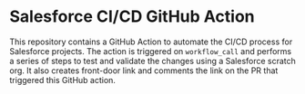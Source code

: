 # Salesforce CI/CD GitHub Action

This repository contains a GitHub Action to automate the CI/CD process for Salesforce projects. The action is triggered on `workflow_call` and performs a series of steps to test and validate the changes using a Salesforce scratch org. It also creates front-door link and comments the link on the PR that triggered this GitHub action.